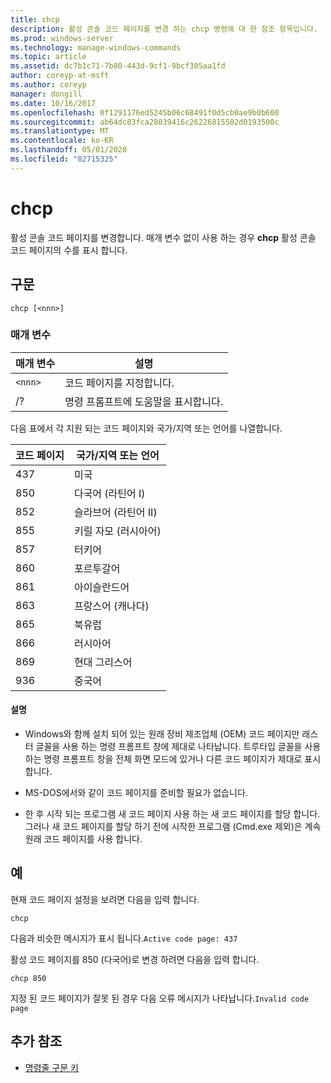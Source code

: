 ```yaml
---
title: chcp
description: 활성 콘솔 코드 페이지를 변경 하는 chcp 명령에 대 한 참조 항목입니다.
ms.prod: windows-server
ms.technology: manage-windows-commands
ms.topic: article
ms.assetid: dc7b1c71-7b80-443d-9cf1-9bcf305aa1fd
author: coreyp-at-msft
ms.author: coreyp
manager: dongill
ms.date: 10/16/2017
ms.openlocfilehash: 0f1291176ed5245b06c68491f0d5cb0ae9b0b600
ms.sourcegitcommit: ab64dc83fca28039416c26226815502d0193500c
ms.translationtype: MT
ms.contentlocale: ko-KR
ms.lasthandoff: 05/01/2020
ms.locfileid: "82715325"
---
```

# <a name="chcp"></a>chcp

활성 콘솔 코드 페이지를 변경합니다. 매개 변수 없이 사용 하는 경우 **chcp** 활성 콘솔 코드 페이지의 수를 표시 합니다.

## <a name="syntax"></a>구문

```
chcp [<nnn>]
```

### <a name="parameters"></a>매개 변수

| 매개 변수 | 설명 |
| --------- | ----------- |
| `<nnn>` | 코드 페이지를 지정합니다. |
| /? | 명령 프롬프트에 도움말을 표시합니다. |

다음 표에서 각 지원 되는 코드 페이지와 국가/지역 또는 언어를 나열합니다.

| 코드 페이지 | 국가/지역 또는 언어 |
| --------- | -------------------------- |
| 437 | 미국 |
| 850 | 다국어 (라틴어 I) |
| 852 | 슬라브어 (라틴어 II) |
| 855 | 키릴 자모 (러시아어) |
| 857 | 터키어 |
| 860 | 포르투갈어 |
| 861 | 아이슬란드어 |
| 863 | 프랑스어 (캐나다) |
| 865 | 북유럽 |
| 866 | 러시아어 |
| 869 | 현대 그리스어 |
| 936 | 중국어 |

#### <a name="remarks"></a>설명

- Windows와 함께 설치 되어 있는 원래 장비 제조업체 (OEM) 코드 페이지만 래스터 글꼴을 사용 하는 명령 프롬프트 창에 제대로 나타납니다. 트루타입 글꼴을 사용 하는 명령 프롬프트 창을 전체 화면 모드에 있거나 다른 코드 페이지가 제대로 표시 합니다.

- MS-DOS에서와 같이 코드 페이지를 준비할 필요가 없습니다.

- 한 후 시작 되는 프로그램 새 코드 페이지 사용 하는 새 코드 페이지를 할당 합니다. 그러나 새 코드 페이지를 할당 하기 전에 시작한 프로그램 (Cmd.exe 제외)은 계속 원래 코드 페이지를 사용 합니다.

## <a name="examples"></a>예

현재 코드 페이지 설정을 보려면 다음을 입력 합니다.

```
chcp
```

다음과 비슷한 메시지가 표시 됩니다.`Active code page: 437`

활성 코드 페이지를 850 (다국어)로 변경 하려면 다음을 입력 합니다.

```
chcp 850
```

지정 된 코드 페이지가 잘못 된 경우 다음 오류 메시지가 나타납니다.`Invalid code page`

## <a name="additional-references"></a>추가 참조

- [명령줄 구문 키](command-line-syntax-key.md)
